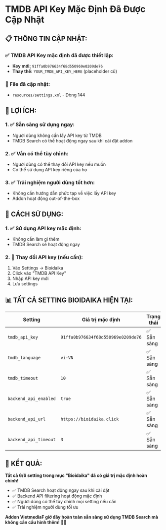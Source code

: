 # TMDB API Key Mặc Định Đã Được Cập Nhật

## 📋 **THÔNG TIN CẬP NHẬT:**

### **✅ TMDB API Key mặc định đã được thiết lập:**
- **Key mới:** `91ffa0b976634f68d550969e0209de76`
- **Thay thế:** `YOUR_TMDB_API_KEY_HERE` (placeholder cũ)

### **📁 File đã cập nhật:**
- `resources/settings.xml` - Dòng 144

## 🎯 **LỢI ÍCH:**

### **1. ✅ Sẵn sàng sử dụng ngay:**
- Người dùng không cần lấy API key từ TMDB
- TMDB Search có thể hoạt động ngay sau khi cài đặt addon

### **2. ✅ Vẫn có thể tùy chỉnh:**
- Người dùng có thể thay đổi API key nếu muốn
- Có thể sử dụng API key riêng của họ

### **3. ✅ Trải nghiệm người dùng tốt hơn:**
- Không cần hướng dẫn phức tạp về việc lấy API key
- Addon hoạt động out-of-the-box

## 🔧 **CÁCH SỬ DỤNG:**

### **1. ✅ Sử dụng API key mặc định:**
- Không cần làm gì thêm
- TMDB Search sẽ hoạt động ngay

### **2. 🔄 Thay đổi API key (nếu cần):**
1. Vào Settings → Bioidaika
2. Click vào "TMDB API Key"
3. Nhập API key mới
4. Lưu settings

## 📊 **TẤT CẢ SETTING BIOIDAIKA HIỆN TẠI:**

| Setting | Giá trị mặc định | Trạng thái |
|---------|------------------|------------|
| `tmdb_api_key` | `91ffa0b976634f68d550969e0209de76` | ✅ Sẵn sàng |
| `tmdb_language` | `vi-VN` | ✅ Sẵn sàng |
| `tmdb_timeout` | `10` | ✅ Sẵn sàng |
| `backend_api_enabled` | `true` | ✅ Sẵn sàng |
| `backend_api_url` | `https://bioidaika.click` | ✅ Sẵn sàng |
| `backend_api_timeout` | `3` | ✅ Sẵn sàng |

## 🎉 **KẾT QUẢ:**

**Tất cả 6/6 setting trong mục "Bioidaika" đã có giá trị mặc định hoàn chỉnh!**

- ✅ TMDB Search hoạt động ngay sau khi cài đặt
- ✅ Backend API filtering hoạt động mặc định
- ✅ Người dùng có thể tùy chỉnh mọi setting nếu cần
- ✅ Trải nghiệm người dùng tối ưu

**Addon VietmediaF giờ đây hoàn toàn sẵn sàng sử dụng TMDB Search mà không cần cấu hình thêm!** 🚀✨

